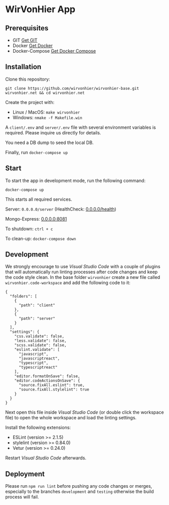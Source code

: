# WirVonHier App

## Prerequisites

- GIT [Get GIT](https://git-scm.com/book/en/v2/Getting-Started-Installing-Git)
- Docker [Get Docker](https://docs.docker.com/get-docker/)
- Docker-Compose [Get Docker Compose](https://docs.docker.com/compose/install/)

## Installation

Clone this repository:

`git clone https://github.com/wirvonhier/wirvonhier-base.git wirvonhier.net && cd wirvonhier.net`

Create the project with:

- Linux / MacOS: `make wirvonhier`
- Windows: `nmake -f Makefile.win`

A `client/.env` and `server/.env` file with several environment variables is required. Please inquire us directly for details.

You need a DB dump to seed the local DB.

Finally, run `docker-compose up`

## Start

To start the app in development mode, run the following command:

`docker-compose up`

This starts all required services.

Server: `0.0.0.0/server` (HealthCheck: [0.0.0.0/health](0.0.0.0/health))

Mongo-Express: [0.0.0.0:8081](0.0.0.0:8081)

To shutdown: `ctrl + c`

To clean-up: `docker-compose down`

## Development

We strongly encourage to use *Visual Studio Code* with a couple of plugins that will automatically run linting processes after code changes and keep the code style clean. In the base folder `wirvonhier` create a new file called `wirvonhier.code-workspace` and add the following code to it:

```
{
  "folders": [
    {
      "path": "client"
    },
    {
      "path": "server"
    }
  ],
  "settings": {
    "css.validate": false,
    "less.validate": false,
    "scss.validate": false,
    "eslint.validate": [
      "javascript",
      "javascriptreact",
      "typescript",
      "typescriptreact"
    ],
    "editor.formatOnSave": false,
    "editor.codeActionsOnSave": {
      "source.fixAll.eslint": true,
      "source.fixAll.stylelint": true
    }
  }
}
```

Next open this file inside *Visual Studio Code* (or double click the workspace file) to open the whole workspace and load the linting settings.

Install the following extensions:

- ESLint (version >= 2.1.5)
- stylelint (version >= 0.84.0)
- Vetur (version >= 0.24.0)

Restart *Visual Studio Code* afterwards.

## Deployment

Please run `npm run lint` before pushing any code changes or merges, especially to the branches `development` and `testing` otherwise the build process will fail.




